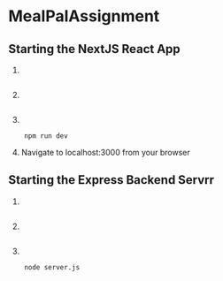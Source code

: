 # MealPalAssignment

## Starting the NextJS React App

1.

```cd front-end

```

2.

```npm install

```

3.

```
    npm run dev
```

4. Navigate to localhost:3000 from your browser

## Starting the Express Backend Servrr

1.

```cd back-end

```

2.

```npm install

```

3.

```
    node server.js
```
